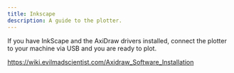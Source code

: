 ```yaml
---
title: Inkscape
description: A guide to the plotter.
---
```


If you have InkScape and the AxiDraw drivers installed, connect the plotter to your machine via USB and you are ready to plot.

<https://wiki.evilmadscientist.com/Axidraw_Software_Installation>
